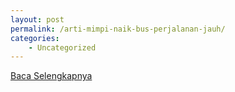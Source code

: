 ```yaml
---
layout: post
permalink: /arti-mimpi-naik-bus-perjalanan-jauh/
categories:
    - Uncategorized
---
```


[Baca Selengkapnya](/07)